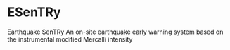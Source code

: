 # ESenTRy
Earthquake SenTRy
An on-site earthquake early warning system based on the instrumental modified Mercalli intensity
